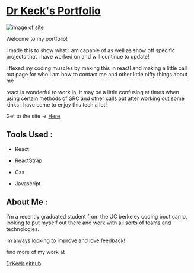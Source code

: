 
# [Dr Keck's Portfolio]( https://Drkeck.github.io/The-great-protfolio) 

![image of site](https://i.imgur.com/Oike0Vr.png)

Welcome to my portfolio!

i made this to show what i am capable of as well as show off specific projects that i have worked on and will continue to update!

i flexed my coding muscles by making this in react! and making a little call out page for who i am how to contact me and other little nifty things about me

react is wonderful to work in, it may be a little confusing at times when using certain methods of SRC and other calls but after working out some kinks i have come to enjoy this tech a lot!

Get to the site -> [Here]( https://Drkeck.github.io/The-great-protfolio)

## Tools Used :

* React

* ReactStrap

* Css

* Javascript


## About Me :

I'm a recently graduated student from the UC berkeley coding boot camp, looking to put myself out there and work with all sorts of teams and technologies.

im always looking to improve and love feedback!

find more of my work at 

[DrKeck github](https://github/drkeck) 

